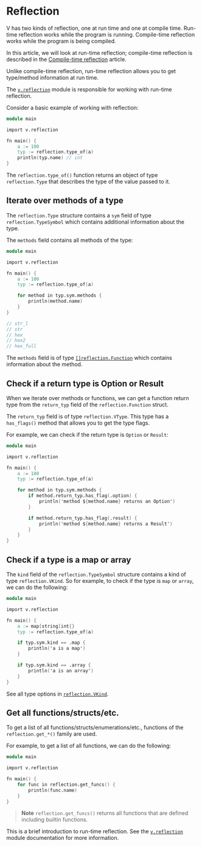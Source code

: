 # Reflection

V has two kinds of reflection, one at run time and one at compile time.
Run-time reflection works while the program is running.
Compile-time reflection works while the program is being compiled.

In this article, we will look at run-time reflection; compile-time reflection is described in the
[Compile-time reflection](./compile-time/reflection.md)
article.

Unlike compile-time reflection, run-time reflection allows you to get type/method information at run
time.

The
[`v.reflection`](https://modules.vosca.dev/standard_library/v/reflection.html)
module is responsible for working with run-time reflection.

Consider a basic example of working with reflection:

```v play
module main

import v.reflection

fn main() {
	a := 100
	typ := reflection.type_of(a)
	println(typ.name) // int
}
```

The `reflection.type_of()` function returns an object of type `reflection.Type` that describes the
type of the value passed to it.

## Iterate over methods of a type

The `reflection.Type` structure contains a `sym` field of type `reflection.TypeSymbol` which
contains additional information about the type.

The `methods` field contains all methods of the type:

```v play
module main

import v.reflection

fn main() {
	a := 100
	typ := reflection.type_of(a)

	for method in typ.sym.methods {
		println(method.name)
	}
}

// str_l
// str
// hex
// hex2
// hex_full
```

The `methods` field is of type
[`[]reflection.Function`](https://modules.vosca.dev/standard_library/v/reflection.html#Function)
which contains information about the method.

## Check if a return type is Option or Result

When we iterate over methods or functions, we can get a function return type from
the `return_typ` field of the `reflection.Function` struct.

The `return_typ` field is of type `reflection.VType`.
This type has a `has_flags()` method that allows you to get the type flags.

For example, we can check if the return type is `Option` or `Result`:

```v play
module main

import v.reflection

fn main() {
	a := 100
	typ := reflection.type_of(a)

	for method in typ.sym.methods {
		if method.return_typ.has_flag(.option) {
			println('method ${method.name} returns an Option')
		}

		if method.return_typ.has_flag(.result) {
			println('method ${method.name} returns a Result')
		}
	}
}
```

## Check if a type is a map or array

The `kind` field of the `reflection.TypeSymbol` structure contains a kind of
type `reflection.VKind`.
So for example, to check if the type is `map` or `array`, we can do the following:

```v play
module main

import v.reflection

fn main() {
	a := map[string]int{}
	typ := reflection.type_of(a)

	if typ.sym.kind == .map {
		println('a is a map')
	}

	if typ.sym.kind == .array {
		println('a is an array')
	}
}
```

See all type options in
[`reflection.VKind`](https://modules.vosca.dev/standard_library/v/reflection.html#VKind).

## Get all functions/structs/etc.

To get a list of all functions/structs/enumerations/etc., functions of the `reflection.get_*()`
family are used.

For example, to get a list of all functions, we can do the following:

```v play
module main

import v.reflection

fn main() {
	for func in reflection.get_funcs() {
		println(func.name)
	}
}
```

> **Note**
> `reflection.get_funcs()` returns all functions that are defined including builtin functions.

This is a brief introduction to run-time reflection.
See the
[`v.reflection`](https://modules.vosca.dev/standard_library/v/reflection.html)
module documentation for more information.
